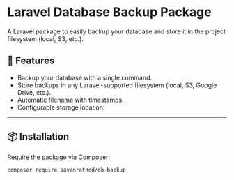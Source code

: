 # Laravel Database Backup Package

A Laravel package to easily backup your database and store it in the project filesystem (local, S3, etc.).

## 📌 Features
- Backup your database with a single command.
- Store backups in any Laravel-supported filesystem (local, S3, Google Drive, etc.).
- Automatic filename with timestamps.
- Configurable storage location.

---

## 📦 Installation
Require the package via Composer:

```sh
composer require savanrathod/db-backup
